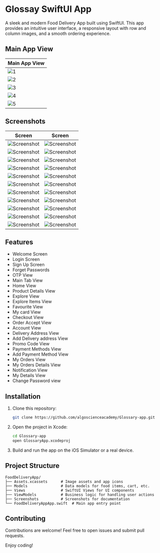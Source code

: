 #  Glossay SwiftUI App

A sleek and modern Food Delivery App built using SwiftUI. This app provides an intuitive user interface, a responsive layout with row and column images, and a smooth ordering experience.
## Main App View




| Main App View |                                                                     
|---------------|
|![1](https://github.com/user-attachments/assets/16a46dbd-6117-47fa-b7d2-201f90b5c487)|
|![2](https://github.com/user-attachments/assets/33a2735e-1a99-4662-8967-b21e4e925185)|
|![3](https://github.com/user-attachments/assets/65994dcb-27f5-47df-b33e-4dd1b991ca37)|
|![4](https://github.com/user-attachments/assets/4001af0d-1d4a-4a17-a9e1-222402317527)|
|![5](https://github.com/user-attachments/assets/879340c2-33bd-44a5-816f-649eacfc7918)|



##  Screenshots

|          Screen         |     Screen              |
|-------------------------|-------------------------|
| ![Screenshot](https://github.com/user-attachments/assets/9977b3dd-9dae-45ef-9594-441db5934240) | ![Screenshot](https://github.com/user-attachments/assets/40f137b2-2c8c-4bbb-9e1b-81a439bb290b) |
| ![Screenshot](https://github.com/user-attachments/assets/88a04547-cd67-4b2f-9253-d8ef6b64b85d) | ![Screenshot](https://github.com/user-attachments/assets/101010fc-e7a8-4df2-bb9c-552d46a3ae1b) |
| ![Screenshot](https://github.com/user-attachments/assets/f6969789-f484-42c9-85d5-6af28ce5416d) | ![Screenshot](https://github.com/user-attachments/assets/295e4f34-6e71-400a-991c-58bec05e48ab) |
| ![Screenshot](https://github.com/user-attachments/assets/7434aa26-0249-4787-a059-8da22ca8016b) | ![Screenshot](https://github.com/user-attachments/assets/00240b85-cdf5-448c-8fe7-6bde792733b0) |
| ![Screenshot](https://github.com/user-attachments/assets/1bfcea66-d5fe-4e20-ba51-95ae798baad1) | ![Screenshot](https://github.com/user-attachments/assets/634e61fb-276e-4176-8bac-6d21489f0e8c) |
| ![Screenshot](https://github.com/user-attachments/assets/3eb72345-feb3-4b0f-a0e6-2020454f4775) | ![Screenshot](https://github.com/user-attachments/assets/195522b5-c91d-4862-815e-94003d31e261) |
| ![Screenshot](https://github.com/user-attachments/assets/86f0dc8e-991b-4ffe-961d-6a300cb3e438) | ![Screenshot](https://github.com/user-attachments/assets/a8b74631-ba98-457f-bf30-e527b76e20a9) |
| ![Screenshot](https://github.com/user-attachments/assets/e3a4b487-35af-4602-ba37-f8482b0a4b12) | ![Screenshot](https://github.com/user-attachments/assets/81a68400-9ed6-4b48-a515-25662c6f40f1) |
| ![Screenshot](https://github.com/user-attachments/assets/d7e3c633-c5e1-455d-9d26-9667f15d926b) | ![Screenshot](https://github.com/user-attachments/assets/cca39c99-8953-4d5c-ae7e-d1afcbca5c23) |
| ![Screenshot](https://github.com/user-attachments/assets/07581c51-8010-4ea3-bab8-f60598998ad5) | ![Screenshot](https://github.com/user-attachments/assets/47b57d96-af29-40be-a820-eec078d903f6) |
| ![Screenshot](https://github.com/user-attachments/assets/8b8a365f-0b6b-44ef-832b-87e7461f462d) | ![Screenshot](https://github.com/user-attachments/assets/517e8bb7-3bf1-46e3-9671-1f019db84796) |



## Features

- Welcome Screen
- Login Screen
- Sign Up Screen
- Forget Passwords
- OTP View
- Main Tab View
- Home View
- Product Details View
- Explore View
- Explore Items View
- Favourite View
- My card View
- Checkout View
- Order Accept View
- Account View
- Delivery Address View
- Add Delivery address View
- Promo Code View
- Payment Methods View
- Add Payment Method View
- My Orders View
- My Orders Details View
- Notification View
- My Details View
- Change Password view
##  Installation

1. Clone this repository:
   ```sh
   git clone https://github.com/algoscienceacademy/Glossary-app.git
   ```
2. Open the project in Xcode:
   ```sh
   cd Glossary-app
   open GlossaryApp.xcodeproj
   ```
3. Build and run the app on the iOS Simulator or a real device.

## Project Structure

```
FoodDeliveryApp/
├── Assets.xcassets      # Image assets and app icons
├── Models               # Data models for food items, cart, etc.
├── Views                # SwiftUI Views for UI components
├── ViewModels           # Business logic for handling user actions
├── Screenshots          # Screenshots for documentation
└── FoodDeliveryAppApp.swift  # Main app entry point
```

## Contributing

Contributions are welcome! Feel free to open issues and submit pull requests.



Enjoy coding! 

